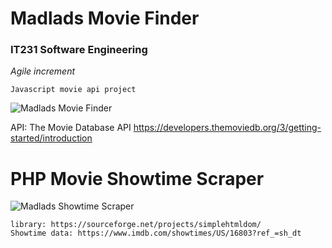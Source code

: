 # Madlads Movie Finder
<h3>IT231 Software Engineering</h3>
<em>Agile increment</em>

    Javascript movie api project

![Madlads Movie Finder](https://alanv73.github.io/img/madladmovie.png)

API: The Movie Database API
https://developers.themoviedb.org/3/getting-started/introduction

# PHP Movie Showtime Scraper
![Madlads Showtime Scraper](https://alanv73.github.io/img/scraper.png)

    library: https://sourceforge.net/projects/simplehtmldom/
    Showtime data: https://www.imdb.com/showtimes/US/16803?ref_=sh_dt
